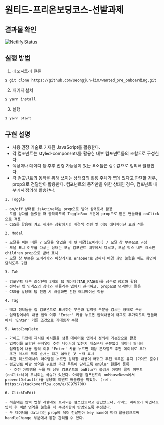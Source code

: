 # 원티드-프리온보딩코스-선발과제


## 결과물 확인

[![Netlify Status](https://api.netlify.com/api/v1/badges/f500616b-67ef-4e18-9ff3-2181af7b31a6/deploy-status)](https://wanted-pre-on-boarding.netlify.app/)

## 실행 방법

1. 레포지토리 클론

```
$ git clone https://github.com/seongjun-kim/wanted_pre_onboarding.git
```

2. 패키지 설치

```
$ yarn install
```

3. 실행

```
$ yarn start
```


## 구현 설명

- 사용 권장 기술로 기재된 JavaScript를 활용한다.
- 각 컴포넌트는 styled-components를 활용한 내부 컴포넌트들의 조합으로 구성한다.
- 색상이나 데이터 등 추후 변경 가능성이 있는 요소들은 상수값으로 정의해 활용한다.
- 각 컴포넌트의 동작을 위해 쓰이는 상태값의 활용 주체가 앱에 있다고 판단할 경우, prop으로 전달받아 활용한다. 컴포넌트의 동작만을 위한 상태인 경우, 컴포넌트 내부에서 정의해 활용한다.

```
1. Toggle

- on/off 상태를 isActive라는 prop으로 받아 상태로서 활용
- 토글 상자를 눌렀을 때 동작하도록 ToggleBox 부분에 prop으로 받은 핸들러를 onClick으로 적용
- CSS를 활용해 켜고 꺼지는 상황에서의 배경색 전환 및 이동 애니메이션 효과 적용
```

```
2. Modal

- 모달을 여는 버튼 / 모달을 열었을 때 뒷 배경(오버레이) / 모달 창 부분으로 구성
- 모달 표시 여부를 다루는 상태는 모달 컴포넌트 내부에서 다루고, 모달 박스 내부 요소만 children prop으로 받아 표시
- 모달 창 부분은 오버레이와 마찬가지로 Wrapper로 감싸서 배경 화면 눌렀을 때도 화면이 닫히도록 구현
```

```
3. Tab

- 컴포넌트 내부 최상단에 3개의 탭 페이지(TAB_PAGES)를 상수로 정의해 활용
- 선택된 탭 인덱스의 상태와 핸들러는 앱에서 관리하고, prop으로 넘겨받아 활용
- CSS를 활용해 탭 전환 시 배경화면 전환 애니메이션 적용
```

```
4. Tag

- 태그 정보들을 칩 컴포넌트로 표시하는 부분과 입력창 부분을 감싸는 형태로 구성
- 입력창에서의 내용 입력 이후 'Enter' 키를 누르면 입력내용이 태그로 추가되도록 핸들러에서 'Enter' 키를 조건으로 기대동작 수행
```

```
5. AutoComplete

- 가이드 화면에 제시된 예시들을 샘플 데이터로 앱에서 정의해 기본값으로 활용
- 입력어를 포함한 문자열이 추천 데이터에 있는지 대소문자 구분없이 데이터 필터링
- 입력창에 내용 입력 이후 'Enter' 키를 누르면 해당 문자열도 추천 데이터로 추가
- 추천 리스트 목록 순서는 최근 입력된 것 부터 표시
- 추천 리스트에서의 아이템을 누르면 입력창 내용이 바뀌고 추천 목록은 유지 (가이드 준수)
- 컴포넌트 바깥 영역을 누르면 추천 목록이 닫히도록 onBlur 핸들러 등록
  - 추천 아이템을 누를 때 상위 컴포넌트의 onBlur가 불려서 아이템 클릭 이벤트(onClick)이 무시되는 이슈가 있었다. 아이템 컴포넌트의 onMouseDown에서 preventDefault()를 활용해 이벤트 버블링을 막았다. (ref: https://stackoverflow.com/a/67979700)
```

```
6. ClickToEdit

- 처음에는 입력 변경 사항대로 표시되는 컴포넌트라고 판단했으나, 가이드 미리보기 화면대로 입력 후 바깥 영역을 눌렀을 때 수정사항이 반영되도록 수정했다.
- 두 데이터를 data라는 prop에 묶어 전달받아 key name에 따라 활용함으로써 handleChange 부분에서 통합 관리할 수 있다.
```

